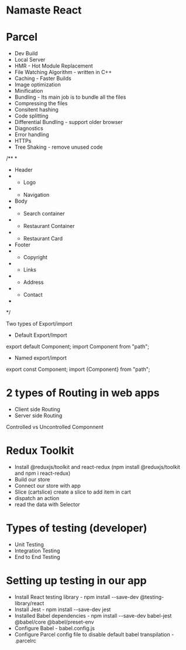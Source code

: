# Namaste React 

# Parcel
- Dev Build
- Local Server
- HMR - Hot Module Replacement
- File Watching Algorithm - written in C++
- Caching - Faster Builds
- Image optimization
- Minification
- Bundling - Its main job is to bundle all the files
- Compressing the files 
- Consitent hashing
- Code splitting
- Differential Bundling - support older browser
- Diagnostics
- Error handling
- HTTPs 
- Tree Shaking - remove unused code

/**
 * 
 * Header
 * - Logo
 * - Navigation
 * Body
 * - Search container
 * - Restaurant Container
 *  - Restaurant Card
 * Footer
 * - Copyright
 * - Links 
 * - Address
 * - Contact
 * 
 */

Two types of Export/import

- Default Export/Import

export default Component;
import Component from "path";

- Named export/import

export const Component;
import {Component} from "path";

# 2 types of Routing in web apps 
- Client side Routing
- Server side Routing

Controlled vs Uncontrolled Componnent

# Redux Toolkit
- Install @reduxjs/toolkit and react-redux (npm install @reduxjs/toolkit and npm i react-redux)
- Build our store
- Connect our store with app
- Slice (cartslice) create a slice to add item in cart
- dispatch an action
- read the data with Selector

# Types of testing (developer)
- Unit Testing
- Integration Testing
- End to End Testing

# Setting up testing in our app
- Install React testing library - npm install --save-dev @testing-library/react
- Install Jest - npm install --save-dev jest
- Installed Babel dependencies - npm install --save-dev babel-jest @babel/core @babel/preset-env
- Configure Babel - babel.config.js
- Configure Parcel config file to disable default babel transpilation - .parcelrc


